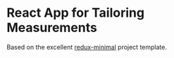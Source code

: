 # React App for Tailoring Measurements

Based on the excellent <a href="http://redux-minimal.js.org/">redux-minimal<a/> project template.
